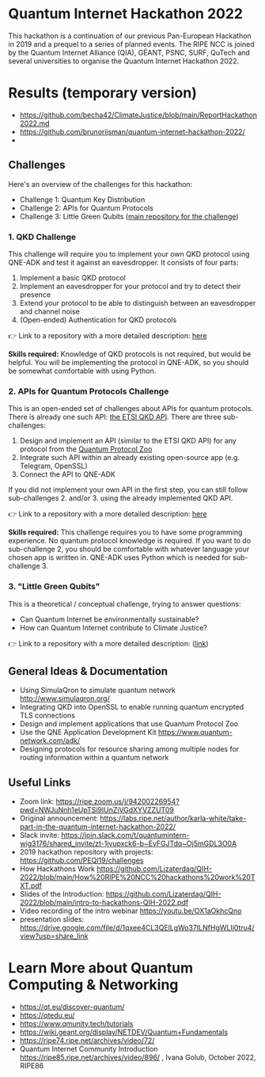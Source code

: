 # Quantum Internet Hackathon 2022
This hackathon is a continuation of our previous Pan-European Hackathon in 2019 and a prequel to a series of planned events. The RIPE NCC is joined by the Quantum Internet Alliance (QIA), GÉANT, PSNC, SURF, QuTech and several universities to organise the Quantum Internet Hackathon 2022.

# Results (temporary version)

* https://github.com/becha42/ClimateJustice/blob/main/ReportHackathon2022.md
* https://github.com/brunorijsman/quantum-internet-hackathon-2022/
* 

## Challenges

Here's an overview of the challenges for this hackathon:

* Challenge 1: Quantum Key Distribution
* Challenge 2: APIs for Quantum Protocols
* Challenge 3: Little Green Qubits ([main repository for the challenge](https://github.com/becha42/ClimateJustice#little-green-qubits))

### 1. QKD Challenge

This challenge will require you to implement your own QKD protocol using QNE-ADK and test it against an eavesdropper. It consists of four parts:

1. Implement a basic QKD protocol
2. Implement an eavesdropper for your protocol and try to detect their presence
3. Extend your protocol to be able to distinguish between an eavesdropper and channel noise
4. (Open-ended) Authentication for QKD protocols

👉 Link to a repository with a more detailed description: [here](https://github.com/hjir/QIH22-QKD)

**Skills required:**
Knowledge of QKD protocols is not required, but would be helpful. You will be implementing the protocol in QNE-ADK, so you should be somewhat comfortable with using Python.

### 2. APIs for Quantum Protocols Challenge

This is an open-ended set of challenges about APIs for quantum protocols. There is already one such API: [the ETSI QKD API](https://www.etsi.org/deliver/etsi_gs/QKD/001_099/004/01.01.01_60/gs_QKD004v010101p.pdf). There are three sub-challenges:

1. Design and implement an API (similar to the ETSI QKD API) for any protocol from the [Quantum Protocol Zoo](https://wiki.veriqloud.fr/index.php?title=Main_Page)
2. Integrate such API within an already existing open-source app (e.g. Telegram, OpenSSL)
3. Connect the API to QNE-ADK

If you did not implement your own API in the first step, you can still follow sub-challenges 2. and/or 3. using the already implemented QKD API.

👉 Link to a repository with a more detailed description: [here](https://github.com/hjir/QIH22-API)

**Skills required:** This challenge requires you to have some programming experience. No quantum protocol knowledge is required. If you want to do sub-challenge 2, you should be comfortable with whatever language your chosen app is written in. QNE-ADK uses Python which is needed for sub-challenge 3.

### 3. "Little Green Qubits" 

This is a theoretical / conceptual challenge, trying to answer questions:

* Can Quantum Internet be environmentally sustainable?
* How can Quantum Internet contribute to Climate Justice?

👉 Link to a repository with a more detailed description:  ([link](https://github.com/becha42/ClimateJustice#little-green-qubits))

## General Ideas & Documentation

* Using SimulaQron to simulate quantum network http://www.simulaqron.org/
* Integrating QKD into OpenSSL to enable running quantum encrypted TLS connections
* Design and implement applications that use Quantum Protocol Zoo
* Use the QNE Application Development Kit https://www.quantum-network.com/adk/
* Designing protocols for resource sharing among multiple nodes for routing information within a quantum network

## Useful Links 
* Zoom link: https://ripe.zoom.us/j/94200226954?pwd=NWJuNnh1eUpTSi9IUnZiVGdXYVZZUT09
* Original announcement: https://labs.ripe.net/author/karla-white/take-part-in-the-quantum-internet-hackathon-2022/
* Slack invite: https://join.slack.com/t/quantumintern-wig3176/shared_invite/zt-1jvupxck6-b~EvFGJTdq~Oj5mGDL3O0A
* 2019 hackathon repository with projects: https://github.com/PEQI19/challenges
* How Hackathons Work https://github.com/Lizaterdag/QIH-2022/blob/main/How%20RIPE%20NCC%20hackathons%20work%20TXT.pdf
* Slides of the Introduction: https://github.com/Lizaterdag/QIH-2022/blob/main/intro-to-hackathons-QIH-2022.pdf
* Video recording of the intro webinar https://youtu.be/OX1aOkhcQno  
* presentation slides: https://drive.google.com/file/d/1qxee4CL3QElLgWo37ILNfHgWLIj0tru4/view?usp=share_link  


# Learn More about Quantum Computing & Networking

* https://qt.eu/discover-quantum/
* https://qtedu.eu/
* https://www.qmunity.tech/tutorials
* https://wiki.geant.org/display/NETDEV/Quantum+Fundamentals
* https://ripe74.ripe.net/archives/video/72/
* Quantum Internet Community Introduction https://ripe85.ripe.net/archives/video/896/ , Ivana Golub, October 2022, RIPE86
